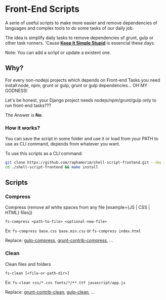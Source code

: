 # Front-End Scripts

A serie of useful scripts to make more easier and remove dependencies of languages and complex tools to do some tasks of our daily job.

The idea is simplify daily tasks to remove dependencies of grunt, gulp or other task runners. 'Cause **[Keep It Simple Stupid](https://en.wikipedia.org/wiki/KISS_principle)** is essencial these days.

Note: You can add a script or update a existent one.

## Why?

For every non-nodejs projects which depends on Front-end Tasks you need install
node, npm, grunt or gulp, grunt or gulp dependencies... OH MY GODNESS!

Let's be honest, your Django project needs nodejs/npm/grunt/gulp only to run
front-end tasks???

The Answer is **No**.

### How it works?

You can save the script in some folder and use it or load from your PATH to use as CLI command, depends from whatever you want.

To use this scripts as a CLI command:

```bash
git clone https://github.com/raphamorim/shell-script-frontend.git --depth 1
cd ./shell-script-frontend && make install
```

## Scripts

### Compress

Compress (remove all white spaces from any file [example={JS | CSS | HTML} files])

```
fs-compress <path-to-file> <optional-new-file>
```

Ex: `fs-compress base.css base.min.css` or `fs-compress index.html`

Replace: [gulp-compress](https://www.npmjs.com/package/gulp-compress), [grunt-contrib-compress](https://github.com/gruntjs/grunt-contrib-compress), ...

### Clean

Clean files and folders

```
fs-clean [<file-or-path-dir>]
```

Ex: `fs-clean css/*.css fonts/*/**.ttf javascript/app.js`

Replace: [grunt-contrib-clean](https://www.npmjs.com/package/grunt-contrib-clean), [gulp-clean](https://www.npmjs.com/package/gulp-clean), ...
